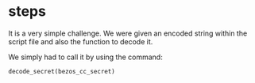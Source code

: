 # steps

It is a very simple challenge. We were given an encoded string within the script file and also the function to decode it.

We simply had to call it by using the command:

`decode_secret(bezos_cc_secret)`
